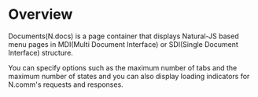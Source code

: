 Overview
===

Documents(N.docs) is a page container that displays Natural-JS based menu pages in MDI(Multi Document Interface) or SDI(Single Document Interface) structure.

<p class="alert">You can specify options such as the maximum number of tabs and the maximum number of states and you can also display loading indicators for N.comm's requests and responses.</a>